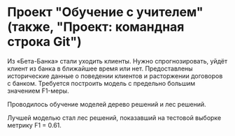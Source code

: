 # Проект "Обучение с учителем" (также, "Проект: командная строка Git")

Из «Бета-Банка» стали уходить клиенты.
Нужно спрогнозировать, уйдёт клиент из банка в ближайшее время или нет.
Предоставлены исторические данные о поведении клиентов и расторжении договоров с банком.
Требуется построить модель с предельно большим значением F1-меры.

Проводилось обучение моделей дерево решений и лес решений.

Лучшей моделью стал лес решений, показавший на тестовой выборке метрику F1 = 0.61.
